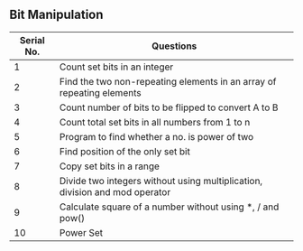 ## Bit Manipulation
Serial No. | Questions
| --- | ----------- |
1 | Count set bits in an integer
2 | Find the two non-repeating elements in an array of repeating elements
3 | Count number of bits to be flipped to convert A to B
4 | Count total set bits in all numbers from 1 to n
5 | Program to find whether a no. is power of two
6 | Find position of the only set bit
7 | Copy set bits in a range
8 | Divide two integers without using multiplication, division and mod operator
9 | Calculate square of a number without using *, / and pow()
10 | Power Set